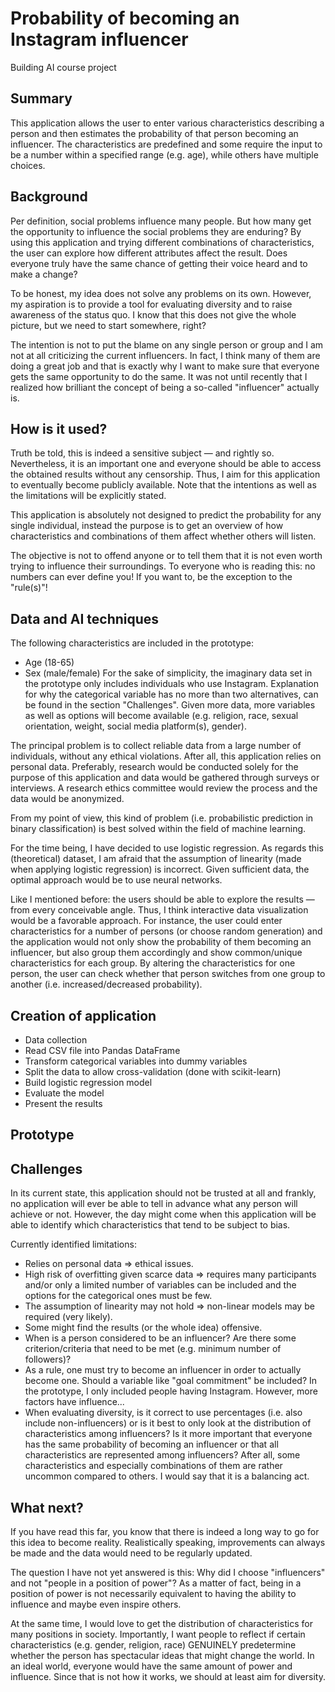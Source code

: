 # Probability of becoming an Instagram influencer
Building AI course project

## Summary
This application allows the user to enter various characteristics describing a person and then estimates the probability of that person becoming an influencer. The characteristics are predefined and some require the input to be a number within a specified range (e.g. age), while others have multiple choices. 

## Background
Per definition, social problems influence many people. But how many get the opportunity to influence the social problems they are enduring? By using this application and trying different combinations of characteristics, the user can explore how different attributes affect the result. Does everyone truly have the same chance of getting their voice heard and to make a change?

To be honest, my idea does not solve any problems on its own. However, my aspiration is to provide a tool for evaluating diversity and to raise awareness of the status quo. I know that this does not give the whole picture, but we need to start somewhere, right? 

The intention is not to put the blame on any single person or group and I am not at all criticizing the current influencers. In fact, I think many of them are doing a great job and that is exactly why I want to make sure that everyone gets the same opportunity to do the same. It was not until recently that I realized how brilliant the concept of being a so-called "influencer" actually is. 

## How is it used?
Truth be told, this is indeed a sensitive subject — and rightly so. Nevertheless, it is an important one and everyone should be able to access the obtained results without any censorship. Thus, I aim for this application to eventually become publicly available. Note that the intentions as well as the limitations will be explicitly stated.  

This application is absolutely not designed to predict the probability for any single individual, instead the purpose is to get an overview of how characteristics and combinations of them affect whether others will listen. 

The objective is not to offend anyone or to tell them that it is not even worth trying to influence their surroundings. To everyone who is reading this: no numbers can ever define you! If you want to, be the exception to the "rule(s)"!

## Data and AI techniques
The following characteristics are included in the prototype:
* Age (18-65) 
* Sex (male/female) 
For the sake of simplicity, the imaginary data set in the prototype only includes individuals who use Instagram. Explanation for why the categorical variable has no more than two alternatives, can be found in the section "Challenges". Given more data, more variables as well as options will become available (e.g. religion, race, sexual orientation, weight, social media platform(s), gender). 

The principal problem is to collect reliable data from a large number of individuals, without any ethical violations. After all, this application relies on personal data. Preferably, research would be conducted solely for the purpose of this application and data would be gathered through surveys or interviews. A research ethics committee would review the process and the data would be anonymized.

From my point of view, this kind of problem (i.e. probabilistic prediction in binary classification) is best solved within the field of machine learning. 

For the time being, I have decided to use logistic regression. As regards this (theoretical) dataset, I am afraid that the assumption of linearity (made when applying logistic regression) is incorrect. Given sufficient data, the optimal approach would be to use neural networks. 

Like I mentioned before: the users should be able to explore the results — from every conceivable angle. Thus, I think interactive data visualization would be a favorable approach. For instance, the user could enter characteristics for a number of persons (or choose random generation) and the application would not only show the probability of them becoming an influencer, but also group them accordingly and show common/unique characteristics for each group. By altering the characteristics for one person, the user can check whether that person switches from one group to another (i.e. increased/decreased probability).

## Creation of application
* Data collection
* Read CSV file into Pandas DataFrame
* Transform categorical variables into dummy variables 
* Split the data to allow cross-validation (done with scikit-learn) 
* Build logistic regression model
* Evaluate the model
* Present the results

## Prototype



## Challenges
In its current state, this application should not be trusted at all and frankly, no application will ever be able to tell in advance what any person will achieve or not. However, the day might come when this application will be able to identify which characteristics that tend to be subject to bias. 

Currently identified limitations:
* Relies on personal data => ethical issues.
* High risk of overfitting given scarce data => requires many participants and/or only a limited number of variables can be included and the options for the categorical ones must be few.
* The assumption of linearity may not hold => non-linear models may be required (very likely).
*  Some might find the results (or the whole idea) offensive.
* When is a person considered to be an influencer? Are there some criterion/criteria that need to be met (e.g. minimum number of followers)?
* As a rule, one must try to become an influencer in order to actually become one. Should a variable like "goal commitment" be included? In the prototype, I only included people having Instagram. However, more factors have influence...
* When evaluating diversity, is it correct to use percentages (i.e. also include non-influencers) or is it best to only look at the distribution of characteristics among influencers? Is it more important that everyone has the same probability of becoming an influencer or that all characteristics are represented among influencers? After all, some characteristics and especially combinations of them are rather uncommon compared to others. I would say that it is a balancing act.

## What next? 
If you have read this far, you know that there is indeed a long way to go for this idea to become reality. Realistically speaking, improvements can always be made and the data would need to be regularly updated. 

The question I have not yet answered is this: Why did I choose "influencers" and not "people in a position of power"? As a matter of fact, being in a position of power is not necessarily equivalent to having the ability to influence and maybe even inspire others. 

At the same time, I would love to get the distribution of characteristics for many positions in society. Importantly, I want people to reflect if certain characteristics (e.g. gender, religion, race) GENUINELY predetermine whether the person has spectacular ideas that might change the world. In an ideal world, everyone would have the same amount of power and influence. Since that is not how it works, we should at least aim for diversity. 
